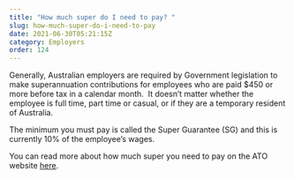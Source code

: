 ```yaml
---
title: "How much super do I need to pay? "
slug: how-much-super-do-i-need-to-pay
date: 2021-06-30T05:21:15Z
category: Employers
order: 124
---
```


Generally, Australian employers are required by Government legislation to make superannuation contributions for employees who are paid $450 or more before tax in a calendar month.  It doesn’t matter whether the employee is full time, part time or casual, or if they are a temporary resident of Australia.

The minimum you must pay is called the Super Guarantee (SG) and this is currently 10% of the employee’s wages. 

You can read more about how much super you need to pay on the ATO website [here](https://www.ato.gov.au/business/super-for-employers/how-much-to-pay/).
